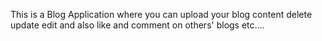 This is a Blog Application where you can upload your blog content delete update edit and also like and comment on others' blogs etc....
